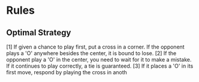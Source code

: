 # Rules

## Optimal Strategy

[1] If given a chance to play first, put a cross in a corner. If the opponent
plays a 'O' anywhere besides the center, it is bound to lose.
[2] If the opponent play a 'O' in the center, you need to wait for it to make a
mistake. If it continues to play correctly, a tie is guaranteed.
[3] If it places a 'O' in its first move, respond by playing the cross in
anoth
